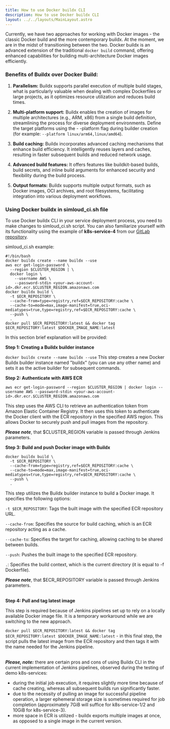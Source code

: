```yaml
---
title: How to use Docker buildx CLI
description: How to use Docker buildx CLI
layout: ../../layouts/MainLayout.astro
---
```


Currently, we have two approaches for working with Docker images - the classic Docker build and the more contemporary buildx. At the moment, we are in the midst of transitioning between the two. Docker buildx is an advanced extension of the traditional `docker build` command, offering enhanced capabilities for building multi-architecture Docker images efficiently. 

### **Benefits of Buildx over Docker Build:**
1. **Parallelism:** Buildx supports parallel execution of multiple build stages, what is particularly valuable when dealing with complex Dockerfiles or large projects, as it optimizes resource utilization and reduces build times.

2. **Multi-platform support:** Buildx enables the creation of images for multiple architectures (e.g., ARM, x86) from a single build definition, streamlining the process for diverse deployment environments. Define the target platforms using the - -platform flag during builder creation (for example: `--platform linux/arm64,linux/amd64`).

3. **Build caching:** Buildx incorporates advanced caching mechanisms that enhance build efficiency. It intelligently reuses layers and caches, resulting in faster subsequent builds and reduced network usage.

4. **Advanced build features:** It offers features like buildkit-based builds, build secrets, and inline build arguments for enhanced security and flexibility during the build process.

5. **Output formats:** Buildx supports multiple output formats, such as Docker images, OCI archives, and root filesystems, facilitating integration into various deployment workflows.

### **Using Docker buildx in simloud_ci.sh file**
To use Docker buildx CLI in your service deployment process, you need to make changes to simloud_ci.sh script. You can also familiarize yourself with its functionality using the example of **k8s-service-4** from our [GitLab repository](https://gitlab.com/simloud-demo/k8s-service-4/).

simloud_ci.sh example:
```
#!/bin/bash
docker buildx create --name buildx --use
aws ecr get-login-password \
  --region $CLUSTER_REGION | \
  docker login \
    --username AWS \
    --password-stdin <your-aws-account-id>.dkr.ecr.$CLUSTER_REGION.amazonaws.com
docker buildx build \
  -t $ECR_REPOSITORY \
  --cache-from=type=registry,ref=$ECR_REPOSITORY:cache \
  --cache-to=mode=max,image-manifest=true,oci-mediatypes=true,type=registry,ref=$ECR_REPOSITORY:cache \
  --push \
  .
docker pull $ECR_REPOSITORY:latest && docker tag $ECR_REPOSITORY:latest $DOCKER_IMAGE_NAME:latest
```
In this section brief explanation will be provided:

**Step 1: Creating a Buildx builder instance**    

`docker buildx create --name buildx --use`
This step creates a new Docker Buildx builder instance named "buildx" (you can use any other name) and sets it as the active builder for subsequent commands. 

**Step 2: Authenticate with AWS ECR**

`aws ecr get-login-password --region $CLUSTER_REGION | docker login --username AWS --password-stdin <your-aws-account-id>.dkr.ecr.$CLUSTER_REGION.amazonaws.com`

This step uses the AWS CLI to retrieve an authentication token from Amazon Elastic Container Registry. It then uses this token to authenticate the Docker client with the ECR repository in the specified AWS region. This allows Docker to securely push and pull images from the repository. 

***Please note***, that $CLUSTER_REGION variable is passed through Jenkins parameters.

**Step 3: Build and push Docker image with Buildx**

```
docker buildx build \
  -t $ECR_REPOSITORY \
  --cache-from=type=registry,ref=$ECR_REPOSITORY:cache \
  --cache-to=mode=max,image-manifest=true,oci-mediatypes=true,type=registry,ref=$ECR_REPOSITORY:cache \
  --push \
  .
```
This step utilizes the Buildx builder instance to build a Docker image. It specifies the following options:

`-t $ECR_REPOSITORY`: Tags the built image with the specified ECR repository URL.

`--cache-from`: Specifies the source for build caching, which is an ECR repository acting as a cache.

`--cache-to`: Specifies the target for caching, allowing caching to be shared between builds.

`--push`: Pushes the built image to the specified ECR repository.

`.`: Specifies the build context, which is the current directory (it is equal to -f Dockerfile).

***Please note***, that $ECR_REPOSITORY variable is passed through Jenkins parameters.\
<br>

**Step 4: Pull and tag latest image**

This step is required because of Jenkins pipelines set up to rely on a locally available Docker image file. It is a temporary workaround while we are switching to the new approach.

`docker pull $ECR_REPOSITORY:latest && docker tag $ECR_REPOSITORY:latest $DOCKER_IMAGE_NAME:latest` - 
in this final step, the script pulls the latest image from the ECR repository and then tags it with the name needed for the Jenkins pipeline.\
<br>

 

***Please, note:*** there are certain pros and cons of using Buildx CLI in the current implementation of Jenkins pipelines, observed during the testing of demo k8s-services:

- during the initial job execution, it requires slightly more time because of cache creating, whereas all subsequent builds run significantly faster.
- due to the necessity of pulling an image for successful pipeline operation, a larger ephemeral storage size is sometimes required for job completion (approximately 7GiB will suffice for k8s-service-1/2 and 10GiB for k8s-service-3).
- more space in ECR is utilized - buildx exports multiple images at once, as opposed to a single image in the current version.